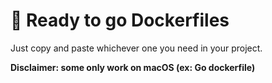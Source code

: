 # 🚀 Ready to go Dockerfiles

Just copy and paste whichever one you need in your project.

**Disclaimer: some only work on macOS (ex: Go dockerfile)**
